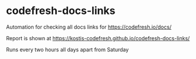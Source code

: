 # codefresh-docs-links

Automation for checking all docs links for https://codefresh.io/docs/

Report is shown at https://kostis-codefresh.github.io/codefresh-docs-links/

Runs every two hours all days apart from Saturday
